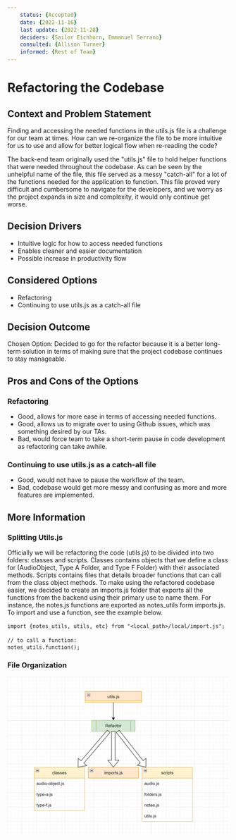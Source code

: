 ```yaml
---
    status: {Accepted}
    date: {2022-11-16}
    last update: {2022-11-28}
    deciders: {Sailor Eichhorn, Emmanuel Serrano}
    consulted: {Allison Turner}
    informed: {Rest of Team}
---
```


# Refactoring the Codebase

## Context and Problem Statement

Finding and accessing the needed functions in the utils.js file is a challenge for our team at times. How can we re-organize the file to be more intuitive for us to use and allow for better logical flow when re-reading the code?

The back-end team originally used the "utils.js" file to hold helper functions that were needed throughout the codebase. As can be seen by the unhelpful name of the file, this file served as a messy "catch-all" for a lot of the functions needed for the application to function. This file proved very difficult and cumbersome to navigate for the developers, and we worry as the project expands in size and complexity, it would only continue get worse.


## Decision Drivers

- Intuitive logic for how to access needed functions
- Enables cleaner and easier documentation
- Possible increase in productivity flow 

## Considered Options

- Refactoring
- Continuing to use utils.js as a catch-all file
  
## Decision Outcome

Chosen Option: Decided to go for the refactor because it is a better long-term solution in terms of making sure that the project codebase continues to stay manageable.

## Pros and Cons of the Options

### Refactoring

- Good, allows for more ease in terms of accessing needed functions.
- Good, allows us to migrate over to using Github issues, which was something desired by our TAs.
- Bad, would force team to take a short-term pause in code development as refactoring can take awhile.

### Continuing to use utils.js as a catch-all file

- Good, would not have to pause the workflow of the team.
- Bad, codebase would get more messy and confusing as more and more features are implemented.

## More Information

### Splitting Utils.js

Officially we will be refactoring the code (utils.js) to be divided into two folders: classes and scripts. Classes contains objects that we define a class for (AudioObject, Type A Folder, and Type F Folder) with their associated methods. Scripts contains files that details broader functions that can call from the class object methods. To make using the refactored codebase easier, we decided to create an imports.js folder that exports all the functions from the backend using their primary use to name them. For instance, the notes.js functions are exported as notes_utils form imports.js. To import and use a function, see the example below.

    import {notes_utils, utils, etc} from "<local_path>/local/import.js";

    // to call a function:
    notes_utils.function();

### File Organization

![diagram](CodeRefactorVisual.png)